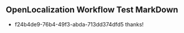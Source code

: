 ## OpenLocalization Workflow Test MarkDown
* f24b4de9-76b4-49f3-abda-713dd374dfd5 thanks!

<!--HONumber=Dec16_HO1-->


